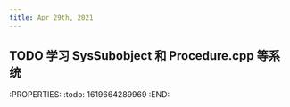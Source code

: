 ```yaml
---
title: Apr 29th, 2021
---
```


## TODO 学习 SysSubobject 和 Procedure.cpp 等系统
:PROPERTIES:
:todo: 1619664289969
:END:
